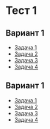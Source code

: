 Тест 1
======

Вариант 1
---------
* [Задача 1](01_01.scm)
* [Задача 2](01_02.scm)
* [Задача 3](01_03.scm)
* [Задача 4](01_04.scm)

Вариант 1
---------
* [Задача 1](02_01.scm)
* [Задача 2](02_02.scm)
* [Задача 3](02_03.scm)
* [Задача 4](02_04.scm)

